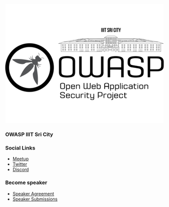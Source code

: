 <!--### Chapter Information
* Chapter Region -->


![OWASP IIIT Sri City](OWASP_Sricity-03.png)
### OWASP IIIT Sri City

### Social Links
* [Meetup](https://www.meetup.com/OWASP-Indian-Institute-of-Info-Technology-Student-Chapter/)
* [Twitter](https://twitter.com/OWASP_IIITS)
* [Discord](https://discord.gg/5Cz7U4)
### Become speaker
* [Speaker Agreement](https://www.owasp.org/index.php/Speaker_Agreement)
* [Speaker Submissions](https://docs.google.com/forms/d/e/1FAIpQLSdAaGIcS1KC-9y-mv_DorSkxeSjN9mRxNBqibSEWXRzoihV0w/viewform)



